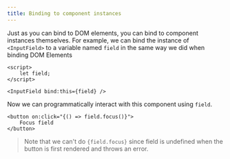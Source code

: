 ```yaml
---
title: Binding to component instances
---
```


Just as you can bind to DOM elements, you can bind to component instances themselves. For example, we can bind the instance of `<InputField>` to a variable named `field` in the same way we did when binding DOM Elements

```svelte
<script>
	let field;
</script>

<InputField bind:this={field} />
```

Now we can programmatically interact with this component using `field`.

```svelte
<button on:click="{() => field.focus()}">
	Focus field
</button>
```

> Note that we can't do `{field.focus}` since field is undefined when the button is first rendered and throws an error.
